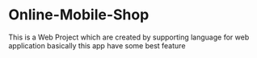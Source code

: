 # Online-Mobile-Shop
This is a Web Project which are created by supporting language for web application basically this app have some best feature
